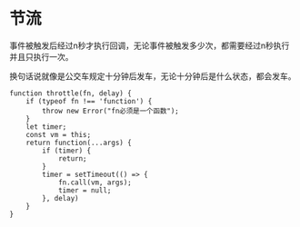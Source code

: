 # 节流

事件被触发后经过n秒才执行回调，无论事件被触发多少次，都需要经过n秒执行并且只执行一次。

换句话说就像是公交车规定十分钟后发车，无论十分钟后是什么状态，都会发车。

```
function throttle(fn, delay) {
    if (typeof fn !== 'function') {
        throw new Error("fn必须是一个函数");
    }
    let timer;
    const vm = this;
    return function(...args) {
        if (timer) {
            return;
        }
        timer = setTimeout(() => {
            fn.call(vm, args);
            timer = null;
        }, delay)
    }
}
```

